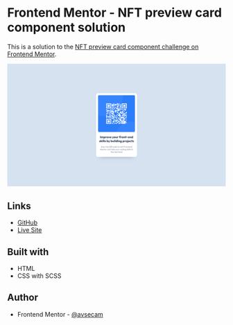 # Frontend Mentor - NFT preview card component solution

This is a solution to the [NFT preview card component challenge on Frontend Mentor](https://www.frontendmentor.io/challenges/nft-preview-card-component-SbdUL_w0U).

![](./screenshot.png)

## Links

- [GitHub](https://github.com/avsecam/FM-NFT)
- [Live Site](https://avsecam.github.io/FM-NFT/)

## Built with

- HTML
- CSS with SCSS

## Author

- Frontend Mentor - [@avsecam](https://www.frontendmentor.io/profile/avsecam)
